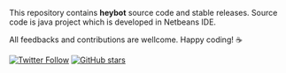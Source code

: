 This repository contains **heybot** source code and stable releases. Source code is java project which is developed in Netbeans IDE.

All feedbacks and contributions are wellcome. Happy coding! :coffee:

[![Twitter Follow](https://img.shields.io/twitter/follow/csonuryilmaz.svg?style=social)](https://twitter.com/csonuryilmaz)
[![GitHub stars](https://img.shields.io/github/stars/csonuryilmaz/projects.svg?style=social&label=Star)](https://github.com/csonuryilmaz/projects)
